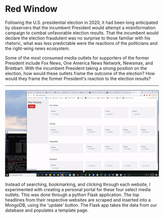 # Red Window

Following the U.S. presidential election in 2020, it had been long anticipated by observers that the incumbent President would attempt a misinformation campaign to combat unfavorable election results.  That the incumbent would declare the election fraudulent was no surprise to those familiar with his rhetoric, what was less predictable were the reactions of the politicians and the right-wing news ecosystem.

Some of the most consumed media outlets for supporters of the former President include Fox News, One America News Network, Newsmax, and Brietbart.  With the incumbent President taking a strong position on the election, how would these outlets frame the outcome of the election?  How would they frame the former President's reaction to the election results?

- - -

![redwDemo](images/test_redwindow.gif)

Instead of searching, bookmarking, and clicking through each website, I experimented with creating a personal portal for these four select media outlets.  This was done through a python Flask application.  The top headlines from their respective websites are scraped and inserted into a MongoDB, using the 'update' button.  The Flask app takes the data from our database and populates a template page.